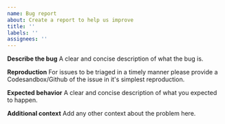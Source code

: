 ```yaml
---
name: Bug report
about: Create a report to help us improve
title: ''
labels: ''
assignees: ''
---
```


**Describe the bug**
A clear and concise description of what the bug is.

**Reproduction**
For issues to be triaged in a timely manner please provide a Codesandbox/Github of the issue in it's simplest reproduction.

**Expected behavior**
A clear and concise description of what you expected to happen.

**Additional context**
Add any other context about the problem here.
